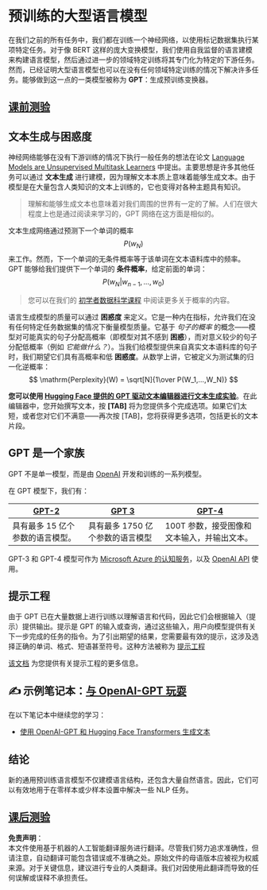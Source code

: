 # 预训练的大型语言模型

在我们之前的所有任务中，我们都在训练一个神经网络，以使用标记数据集执行某项特定任务。对于像 BERT 这样的庞大变换模型，我们使用自我监督的语言建模来构建语言模型，然后通过进一步的领域特定训练将其专门化为特定的下游任务。然而，已经证明大型语言模型也可以在没有任何领域特定训练的情况下解决许多任务。能够做到这一点的一类模型被称为 **GPT**：生成预训练变换器。

## [课前测验](https://ff-quizzes.netlify.app/en/ai/quiz/39)

## 文本生成与困惑度

神经网络能够在没有下游训练的情况下执行一般任务的想法在论文 [Language Models are Unsupervised Multitask Learners](https://cdn.openai.com/better-language-models/language_models_are_unsupervised_multitask_learners.pdf) 中提出。主要思想是许多其他任务可以通过 **文本生成** 进行建模，因为理解文本本质上意味着能够生成文本。由于模型是在大量包含人类知识的文本上训练的，它也变得对各种主题具有知识。

> 理解和能够生成文本也意味着对我们周围的世界有一定的了解。人们在很大程度上也是通过阅读来学习的，GPT 网络在这方面是相似的。

文本生成网络通过预测下一个单词的概率 $$P(w_N)$$ 来工作。然而，下一个单词的无条件概率等于该单词在文本语料库中的频率。GPT 能够给我们提供下一个单词的 **条件概率**，给定前面的单词：$$P(w_N | w_{n-1}, ..., w_0)$$

> 您可以在我们的 [初学者数据科学课程](https://github.com/microsoft/Data-Science-For-Beginners/tree/main/1-Introduction/04-stats-and-probability) 中阅读更多关于概率的内容。

语言生成模型的质量可以通过 **困惑度** 来定义。它是一种内在指标，允许我们在没有任何特定任务数据集的情况下衡量模型质量。它基于 *句子的概率* 的概念——模型对可能真实的句子分配高概率（即模型对其不感到 **困惑**），而对意义较少的句子分配低概率（例如 *它能做什么？*）。当我们给模型提供来自真实文本语料库的句子时，我们期望它们具有高概率和低 **困惑度**。从数学上讲，它被定义为测试集的归一化逆概率：
$$
\mathrm{Perplexity}(W) = \sqrt[N]{1\over P(W_1,...,W_N)}
$$ 

**您可以使用 [Hugging Face 提供的 GPT 驱动文本编辑器进行文本生成实验](https://transformer.huggingface.co/doc/gpt2-large)**。在此编辑器中，您开始撰写文本，按 **[TAB]** 将为您提供多个完成选项。如果它们太短，或者您对它们不满意——再次按 [TAB]，您将获得更多选项，包括更长的文本片段。

## GPT 是一个家族

GPT 不是单一模型，而是由 [OpenAI](https://openai.com) 开发和训练的一系列模型。

在 GPT 模型下，我们有：

| [GPT-2](https://huggingface.co/docs/transformers/model_doc/gpt2#openai-gpt2) | [GPT 3](https://openai.com/research/language-models-are-few-shot-learners) | [GPT-4](https://openai.com/gpt-4) |
| -- | -- | -- |
| 具有最多 15 亿个参数的语言模型。 | 具有最多 1750 亿个参数的语言模型 | 100T 参数，接受图像和文本输入，并输出文本。 |

GPT-3 和 GPT-4 模型可作为 [Microsoft Azure 的认知服务](https://azure.microsoft.com/en-us/services/cognitive-services/openai-service/#overview?WT.mc_id=academic-77998-cacaste)，以及 [OpenAI API](https://openai.com/api/) 使用。

## 提示工程

由于 GPT 已在大量数据上进行训练以理解语言和代码，因此它们会根据输入（提示）提供输出。提示是 GPT 的输入或查询，通过这些输入，用户向模型提供有关下一步完成的任务的指令。为了引出期望的结果，您需要最有效的提示，这涉及选择正确的单词、格式、短语甚至符号。这种方法被称为 [提示工程](https://learn.microsoft.com/en-us/shows/ai-show/the-basics-of-prompt-engineering-with-azure-openai-service?WT.mc_id=academic-77998-bethanycheum)

[该文档](https://learn.microsoft.com/en-us/semantic-kernel/prompt-engineering/?WT.mc_id=academic-77998-bethanycheum) 为您提供有关提示工程的更多信息。

## ✍️ 示例笔记本：[与 OpenAI-GPT 玩耍](../../../../../lessons/5-NLP/20-LangModels/GPT-PyTorch.ipynb)

在以下笔记本中继续您的学习：

* [使用 OpenAI-GPT 和 Hugging Face Transformers 生成文本](../../../../../lessons/5-NLP/20-LangModels/GPT-PyTorch.ipynb)

## 结论

新的通用预训练语言模型不仅建模语言结构，还包含大量自然语言。因此，它们可以有效地用于在零样本或少样本设置中解决一些 NLP 任务。

## [课后测验](https://ff-quizzes.netlify.app/en/ai/quiz/40)

**免责声明**：  
本文件使用基于机器的人工智能翻译服务进行翻译。尽管我们努力追求准确性，但请注意，自动翻译可能包含错误或不准确之处。原始文件的母语版本应被视为权威来源。对于关键信息，建议进行专业的人类翻译。我们对因使用此翻译而导致的任何误解或误释不承担责任。
